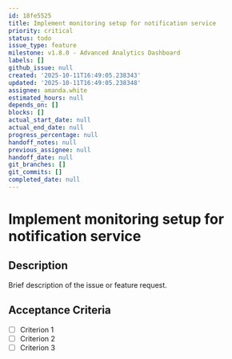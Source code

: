 ```yaml
---
id: 18fe5525
title: Implement monitoring setup for notification service
priority: critical
status: todo
issue_type: feature
milestone: v1.8.0 - Advanced Analytics Dashboard
labels: []
github_issue: null
created: '2025-10-11T16:49:05.238343'
updated: '2025-10-11T16:49:05.238348'
assignee: amanda.white
estimated_hours: null
depends_on: []
blocks: []
actual_start_date: null
actual_end_date: null
progress_percentage: null
handoff_notes: null
previous_assignee: null
handoff_date: null
git_branches: []
git_commits: []
completed_date: null
---
```


# Implement monitoring setup for notification service

## Description

Brief description of the issue or feature request.

## Acceptance Criteria

- [ ] Criterion 1
- [ ] Criterion 2
- [ ] Criterion 3